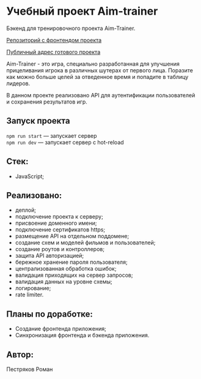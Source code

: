 # Учебный проект Aim-trainer
Бэкенд для тренировочного проекта Aim-Trainer.

[Репозиторий с фронтендом проекта](https://github.com/RomanPestryakov98/aim-trainer-frontend)

[Публичный адрес готового проекта](https://aim-trained.ru)

Aim-Trainer - это игра, специально разработанная для улучшения прицеливания игрока в различных шутерах от первого лица. Поразите как можно больше целей за отведенное время и попадите в таблицу лидеров. 

В данном проекте реализовано API для аутентификации пользователей и сохранения результатов игр. 
## Запуск проекта

`npm run start` — запускает сервер   
`npm run dev` — запускает сервер с hot-reload

## Стек:
- JavaScript;

## Реализовано:
- деплой;
- подключение проекта к серверу;
- присвоение доменного имени;
- подключение сертификатов https;
- размещение API на отдельном поддомене;
- создание схем и моделей фильмов и пользователей;
- создание роутов и контроллеров;
- защита API авторизацией;
- бережное хранение пароля пользователя;
- централизованная обработка ошибок;
- валидация приходящих на сервер запросов;
- валидация данных на уровне схемы;
- логирование;
- rate limiter.

## Планы по доработке:
- Создание фронтенда приложения;
- Синхронизация фронтенда и бэкенда приложения.

## Автор:
Пестряков Роман
